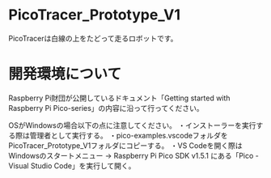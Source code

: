 # PicoTracer_Prototype_V1
PicoTracerは白線の上をたどって走るロボットです。

# 開発環境について
Raspberry Pi財団が公開しているドキュメント「Getting started with Raspberry Pi Pico-series」の内容に沿って行ってください。

OSがWindowsの場合以下の点に注意してください。
・インストーラーを実行する際は管理者として実行する。
・pico-examples\.vscodeフォルダをPicoTracer_Prototype_V1フォルダにコピーする。
・VS Codeを開く際はWindowsのスタートメニュー -> Raspberry Pi Pico SDK v1.5.1 にある「Pico - Visual Studio Code」を実行して開く。